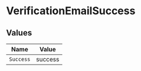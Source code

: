 # VerificationEmailSuccess


## Values

| Name      | Value     |
| --------- | --------- |
| `Success` | success   |